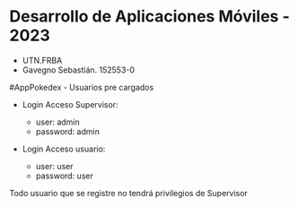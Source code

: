 <h1> Desarrollo de Aplicaciones Móviles - 2023 </h1>

* UTN.FRBA
* Gavegno Sebastián. 152553-0


#AppPokedex - Usuarios pre cargados

* Login Acceso Supervisor:
  * user: admin
  * password: admin

* Login Acceso usuario:
  * user: user
  * password: user
  
Todo usuario que se registre no tendrá privilegios de Supervisor
